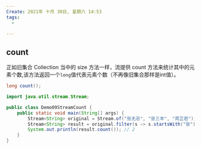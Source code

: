 ```yaml
---
Create: 2021年 十月 30日, 星期六 14:53
tags: 
  - 

---
```

## count

正如旧集合 Collection 当中的 size 方法一样，流提供 count 方法来统计其中的元素个数,该方法返回一个`long`值代表元素个数（不再像旧集合那样是int值）。

```java
long count();
```

```java
import java.util.stream.Stream;

public class Demo09StreamCount {
    public static void main(String[] args) { 
        Stream<String> original = Stream.of("张无忌", "张三丰", "周芷若"); 
        Stream<String> result = original.filter(s ‐> s.startsWith("张"));
        System.out.println(result.count()); // 2 
    }
}
```

